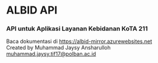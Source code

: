 # ALBID API
### API untuk Aplikasi Layanan Kebidanan KoTA 211
Baca dokumentasi di <https://albid-mirror.azurewebsites.net>  
Created by Muhammad Jaysy Ansharulloh <muhammad.jaysy.tif17@polban.ac.id>